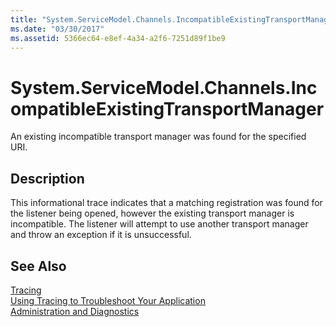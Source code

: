 ```yaml
---
title: "System.ServiceModel.Channels.IncompatibleExistingTransportManager"
ms.date: "03/30/2017"
ms.assetid: 5366ec64-e8ef-4a34-a2f6-7251d89f1be9
---
```

# System.ServiceModel.Channels.IncompatibleExistingTransportManager
An existing incompatible transport manager was found for the specified URI.  
  
## Description  
 This informational trace indicates that a matching registration was found for the listener being opened, however the existing transport manager is incompatible. The listener will attempt to use another transport manager and throw an exception if it is unsuccessful.  
  
## See Also  
 [Tracing](../../../../../docs/framework/wcf/diagnostics/tracing/index.md)  
 [Using Tracing to Troubleshoot Your Application](../../../../../docs/framework/wcf/diagnostics/tracing/using-tracing-to-troubleshoot-your-application.md)  
 [Administration and Diagnostics](../../../../../docs/framework/wcf/diagnostics/index.md)
